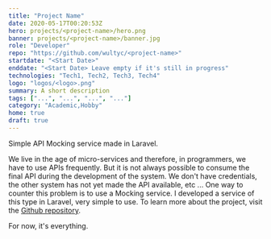 ```yaml
---
title: "Project Name"
date: 2020-05-17T00:20:53Z
hero: projects/<project-name>/hero.png
banner: projects/<project-name>/banner.jpg
role: "Developer"
repo: "https://github.com/wultyc/<project-name>"
startdate: "<Start Date>"
enddate: "<Start Date> Leave empty if it's still in progress"
technologies: "Tech1, Tech2, Tech3, Tech4"
logo: "logos/<logo>.png"
summary: A short description
tags: ["...", "...", "...", "..."]
category: "Academic,Hobby"
home: true
draft: true
---
```

Simple API Mocking service made in Laravel.
<!--more-->
We live in the age of micro-services and therefore, in programmers, we have to use APIs frequently. But it is not always possible to consume the final API during the development of the system. We don't have credentials, the other system has not yet made the API available, etc ...
One way to counter this problem is to use a Mocking service. I developed a service of this type in Laravel, very simple to use.
To learn more about the project, visit the [Github repository](https://github.com/wultyc/mock-api).

For now, it's everything.